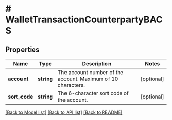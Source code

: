 # # WalletTransactionCounterpartyBACS

## Properties

Name | Type | Description | Notes
------------ | ------------- | ------------- | -------------
**account** | **string** | The account number of the account. Maximum of 10 characters. | [optional]
**sort_code** | **string** | The 6-character sort code of the account. | [optional]

[[Back to Model list]](../../README.md#models) [[Back to API list]](../../README.md#endpoints) [[Back to README]](../../README.md)
